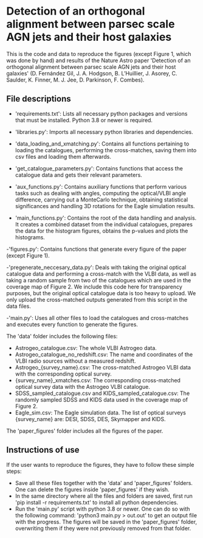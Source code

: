 # Detection of an orthogonal alignment between parsec scale AGN jets and their host galaxies
This is the code and data to reproduce the figures (except Figure 1, which was done by hand) and results of the Nature Astro paper 'Detection of an orthogonal alignment between parsec scale AGN jets and their host galaxies' (D. Fernández Gil, J. A. Hodgson, B. L’Huillier, J. Asorey, C. Saulder, K. Finner, M. J. Jee, D. Parkinson, F. Combes). 

## File descriptions

- 'requirements.txt': Lists all necessary python packages and versions that must be installed. Python 3.8 or newer is required.

- 'libraries.py': Imports all necessary python libraries and dependencies.

- 'data_loading_and_xmatching.py': Contains all functions pertaining to loading the catalogues, performing the cross-matches, saving them into csv files and loading them afterwards.

- 'get_catalogue_parameters.py': Contains functions that access the catalogue data and gets their relevant parameters.

- 'aux_functions.py': Contains auxiliary functions that perform various tasks such as dealing with angles, computing the optical/VLBI angle difference, carrying out a MonteCarlo technique, obtaining statistical significances and handling 3D rotations for the Eagle simulation results.

- 'main_functions.py': Contains the root of the data handling and analysis. It creates a combined dataset from the individual catalogues, prepares the data for the histogram figures, obtains the p-values and plots the histograms.

-'figures.py': Contains functions that generate every figure of the paper (except Figure 1).

-'pregenerate_neccesary_data.py': Deals with taking the original optical catalogue data and performing a cross-match with the VLBI data, as well as taking a random sample from two of the catalogues which are used in the coverage map of Figure 2. We include this code here for transparency purposes, but the original optical catalogue data is too heavy to upload. We only upload the cross-matched outputs generated from this script in the data files. 

-'main.py': Uses all other files to load the catalogues and cross-matches and executes every function to generate the figures.

The 'data' folder includes the following files:
- Astrogeo_catalogue.csv: The whole VLBI Astrogeo data.
- Astrogeo_catalogue_no_redshift.csv: The name and coordinates of the VLBI radio sources without a measured redshift.
- Astrogeo_{survey_name}.csv: The cross-matched Astrogeo VLBI data with the corresponding optical survey.
- {survey_name}_xmatches.csv: The corresponding cross-matched optical survey data with the Astrogeo VLBI catalogue.
- SDSS_sampled_catalogue.csv and KIDS_sampled_catalogue.csv: The randomly sampled SDSS and KIDS data used in the coverage map of Figure 2.
- Eagle_sim.csv: The Eagle simulation data.
The list of optical surveys {survey_name} are: DESI, SDSS, DES, Skymapper and KIDS.

The 'paper_figures' folder includes all the figures of the paper. 

## Instructions of use
If the user wants to reproduce the figures, they have to follow these simple steps:
- Save all these files together with the 'data' and 'paper_figures' folders. One can delete the figures inside 'paper_figures' if they wish.
- In the same directory where all the files and folders are saved, first run 'pip install -r requirements.txt' to install all python dependencies.
- Run the 'main.py' script with python 3.8 or newer. One can do so with the following command: 'python3 main.py > out.out' to get an output file with the progress.
The figures will be saved in the 'paper_figures' folder, overwriting them if they were not previously removed from that folder.
